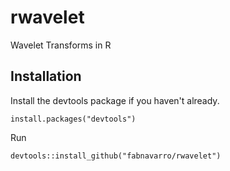 # rwavelet

Wavelet Transforms in R

## Installation
Install the devtools package if you haven't already.

    install.packages("devtools")

Run

    devtools::install_github("fabnavarro/rwavelet")

